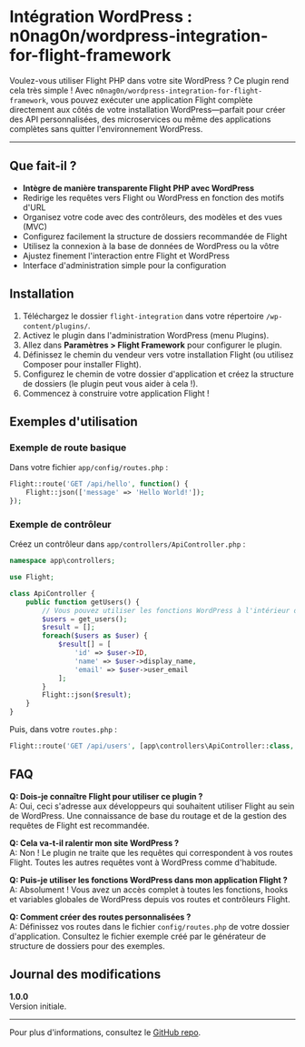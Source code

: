 # Intégration WordPress : n0nag0n/wordpress-integration-for-flight-framework

Voulez-vous utiliser Flight PHP dans votre site WordPress ? Ce plugin rend cela très simple ! Avec `n0nag0n/wordpress-integration-for-flight-framework`, vous pouvez exécuter une application Flight complète directement aux côtés de votre installation WordPress—parfait pour créer des API personnalisées, des microservices ou même des applications complètes sans quitter l'environnement WordPress.

---

## Que fait-il ?

- **Intègre de manière transparente Flight PHP avec WordPress**
- Redirige les requêtes vers Flight ou WordPress en fonction des motifs d'URL
- Organisez votre code avec des contrôleurs, des modèles et des vues (MVC)
- Configurez facilement la structure de dossiers recommandée de Flight
- Utilisez la connexion à la base de données de WordPress ou la vôtre
- Ajustez finement l'interaction entre Flight et WordPress
- Interface d'administration simple pour la configuration

## Installation

1. Téléchargez le dossier `flight-integration` dans votre répertoire `/wp-content/plugins/`.
2. Activez le plugin dans l'administration WordPress (menu Plugins).
3. Allez dans **Paramètres > Flight Framework** pour configurer le plugin.
4. Définissez le chemin du vendeur vers votre installation Flight (ou utilisez Composer pour installer Flight).
5. Configurez le chemin de votre dossier d'application et créez la structure de dossiers (le plugin peut vous aider à cela !).
6. Commencez à construire votre application Flight !

## Exemples d'utilisation

### Exemple de route basique
Dans votre fichier `app/config/routes.php` :

```php
Flight::route('GET /api/hello', function() {
    Flight::json(['message' => 'Hello World!']);
});
```

### Exemple de contrôleur

Créez un contrôleur dans `app/controllers/ApiController.php` :

```php
namespace app\controllers;

use Flight;

class ApiController {
    public function getUsers() {
        // Vous pouvez utiliser les fonctions WordPress à l'intérieur de Flight !
        $users = get_users();
        $result = [];
        foreach($users as $user) {
            $result[] = [
                'id' => $user->ID,
                'name' => $user->display_name,
                'email' => $user->user_email
            ];
        }
        Flight::json($result);
    }
}
```

Puis, dans votre `routes.php` :

```php
Flight::route('GET /api/users', [app\controllers\ApiController::class, 'getUsers']);
```

## FAQ

**Q: Dois-je connaître Flight pour utiliser ce plugin ?**  
A: Oui, ceci s'adresse aux développeurs qui souhaitent utiliser Flight au sein de WordPress. Une connaissance de base du routage et de la gestion des requêtes de Flight est recommandée.

**Q: Cela va-t-il ralentir mon site WordPress ?**  
A: Non ! Le plugin ne traite que les requêtes qui correspondent à vos routes Flight. Toutes les autres requêtes vont à WordPress comme d'habitude.

**Q: Puis-je utiliser les fonctions WordPress dans mon application Flight ?**  
A: Absolument ! Vous avez un accès complet à toutes les fonctions, hooks et variables globales de WordPress depuis vos routes et contrôleurs Flight.

**Q: Comment créer des routes personnalisées ?**  
A: Définissez vos routes dans le fichier `config/routes.php` de votre dossier d'application. Consultez le fichier exemple créé par le générateur de structure de dossiers pour des exemples.

## Journal des modifications

**1.0.0**  
Version initiale.

---

Pour plus d'informations, consultez le [GitHub repo](https://github.com/n0nag0n/wordpress-integration-for-flight-framework).